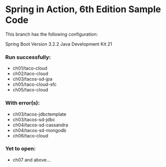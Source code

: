 # Spring in Action, 6th Edition Sample Code

This branch has the following configuration:

Spring Boot Version 3.2.2
Java Development Kit 21

### Run successfully:

- ch01/taco-cloud
- ch02/taco-cloud
- ch03/tacos-sd-jpa
- ch05/taco-cloud-sfc
- ch05/taco-cloud

### With error(s):

- ch03/tacos-jdbctemplate
- ch03/tacos-sd-jdbc
- ch04/tacos-sd-cassandra
- ch04/tacos-sd-mongodb
- ch06/taco-cloud

### Yet to open:
- ch07 and above...
